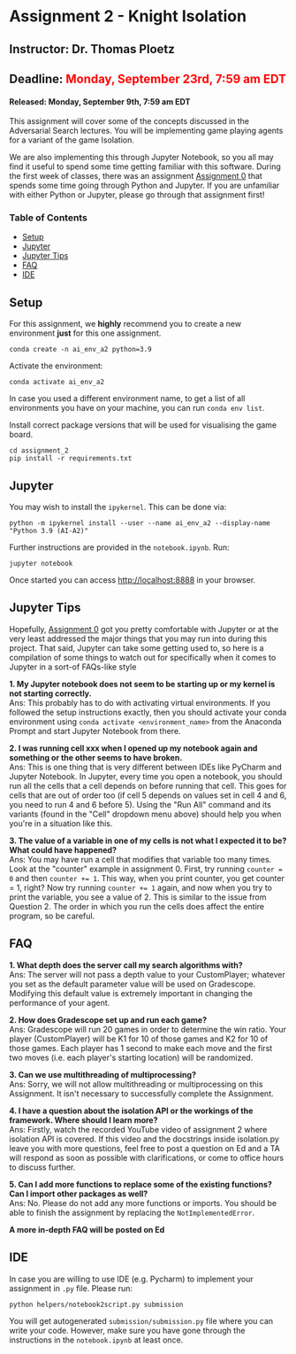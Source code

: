 # Assignment 2 - Knight Isolation

## Instructor: Dr. Thomas Ploetz

## Deadline: <font color='red'>Monday, September 23rd, 7:59 am EDT</font>

#### Released: Monday, September 9th, 7:59 am EDT

This assignment will cover some of the concepts discussed in the Adversarial Search lectures. You will be implementing game playing agents for a variant of the game Isolation.

We are also implementing this through Jupyter Notebook, so you all may find it useful to spend some time getting familiar with this software. During the first week of classes, there was an assignment [Assignment 0](https://github.gatech.edu/omscs6601/assignment_0/) that spends some time going through Python and Jupyter. If you are unfamiliar with either Python or Jupyter, please go through that assignment first!

### Table of Contents
- [Setup](#setup)
- [Jupyter](#jupyter)
- [Jupyter Tips](#jupyter-tips)
- [FAQ](#faq)
- [IDE](#IDE)

<a name="setup"/></a>
## Setup

For this assignment, we **highly** recommend you to create a new environment **just** for this one assignment. 

```
conda create -n ai_env_a2 python=3.9
```

Activate the environment:
```
conda activate ai_env_a2
```

In case you used a different environment name, to get a list of all environments you have on your machine, you can run `conda env list`.

Install correct package versions that will be used for visualising the game board.

```
cd assignment_2
pip install -r requirements.txt
```

<a name="jupyter"/></a>
## Jupyter

You may wish to install the `ipykernel`. This can be done via:

```
python -m ipykernel install --user --name ai_env_a2 --display-name "Python 3.9 (AI-A2)"
```

Further instructions are provided in the `notebook.ipynb`. Run:

```
jupyter notebook
```

Once started you can access [http://localhost:8888](http://localhost:8888/) in your browser.

<a name="jupyter-tips"/></a>
## Jupyter Tips

Hopefully, [Assignment 0](https://github.gatech.edu/omscs6601/assignment_0/) got you pretty comfortable with Jupyter or at the very least addressed the major things that you may run into during this project. That said, Jupyter can take some getting used to, so here is a compilation of some things to watch out for specifically when it comes to Jupyter in a sort-of FAQs-like style

**1. My Jupyter notebook does not seem to be starting up or my kernel is not starting correctly.**<br />
Ans: This probably has to do with activating virtual environments. If you followed the setup instructions exactly, then you should activate your conda environment using `conda activate <environment_name>` from the Anaconda Prompt and start Jupyter Notebook from there.

**2. I was running cell xxx when I opened up my notebook again and something or the other seems to have broken.**<br />
Ans: This is one thing that is very different between IDEs like PyCharm and Jupyter Notebook. In Jupyter, every time you open a notebook, you should run all the cells that a cell depends on before running that cell. This goes for cells that are out of order too (if cell 5 depends on values set in cell 4 and 6, you need to run 4 and 6 before 5). Using the "Run All" command and its variants (found in the "Cell" dropdown menu above) should help you when you're in a situation like this.

**3. The value of a variable in one of my cells is not what I expected it to be? What could have happened?** <br />
Ans: You may have run a cell that modifies that variable too many times. Look at the "counter" example in assignment 0. First, try running `counter = 0` and then `counter += 1`. This way, when you print counter, you get counter = 1, right? Now try running `counter += 1` again, and now when you try to print the variable, you see a value of 2. This is similar to the issue from Question 2. The order in which you run the cells does affect the entire program, so be careful.

<a name="faq"/></a>
## FAQ
**1. What depth does the server call my search algorithms with?**<br />
Ans: The server will not pass a depth value to your CustomPlayer; whatever you set as the default parameter value will be used on Gradescope. Modifying this default value is extremely important in changing the performance of your agent.

**2. How does Gradescope set up and run each game?**<br />
Ans: Gradescope will run 20 games in order to determine the win ratio. Your player (CustomPlayer) will be K1 for 10 of those games and K2 for 10 of those games. Each player has 1 second to make each move and the first two moves (i.e. each player's starting location) will be randomized.

**3. Can we use multithreading of multiprocessing?**<br />
Ans: Sorry, we will not allow multithreading or multiprocessing on this Assignment. It isn't necessary to successfully complete the Assignment.

**4. I have a question about the isolation API or the workings of the framework. Where should I learn more?**<br />
Ans: Firstly, watch the recorded YouTube video of assignment 2 where isolation API is covered. If this video and the docstrings inside isolation.py leave you with more questions, feel free to post a question on Ed and a TA will respond as soon as possible with clarifications, or come to office hours to discuss further.


**5. Can I add more functions to replace some of the existing functions? Can I import other packages as well?**<br />
Ans: No. Please do not add any more functions or imports. You should be able to finish the assignment by replacing the `NotImplementedError`.

**A more in-depth FAQ will be posted on Ed**

<a name="IDE"/></a>
## IDE 

In case you are willing to use IDE (e.g. Pycharm) to implement your assignment in `.py` file. Please run:

```bash
python helpers/notebook2script.py submission
```

You will get autogenerated `submission/submission.py` file where you can write your code. However, make sure you have gone through the instructions in the `notebook.ipynb` at least once.
